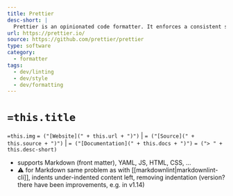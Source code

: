 ```yaml
---
title: Prettier
desc-short: |
  Prettier is an opinionated code formatter. It enforces a consistent style by parsing your code and re-printing it with its own rules that take the maximum line length into account, wrapping code when necessary.
url: https://prettier.io/
source: https://github.com/prettier/prettier
type: software
category:
  - formatter
tags:
  - dev/linting
  - dev/style
  - dev/formatting
---
```


# `=this.title`

`=this.img` `= ("[Website](" + this.url + ")")` |  `= ("[Source](" + this.source + ")")` | `= ("[Documentation](" + this.docs + ")")`
`= ("> " + this.desc-short)`

- supports Markdown (front matter), YAML, JS, HTML, CSS, ...
- :warning: for Markdown same problem as with [[markdownlint|markdownlint-cli]], indents under-indented content left, removing indentation (version? there have been improvements, e.g. in v1.14)
